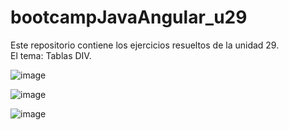 # bootcampJavaAngular_u29
Este repositorio contiene los ejercicios resueltos de la unidad 29.  
El tema: Tablas DIV.

![image](https://user-images.githubusercontent.com/89861246/170791814-deeeb72f-6326-4b34-a3ce-aa605e1f59c4.png)

![image](https://user-images.githubusercontent.com/89861246/170791902-23612bc9-4e91-4850-88dc-890906785e7a.png)

![image](https://user-images.githubusercontent.com/89861246/170791966-774ba74e-d438-4e42-b81e-155e132fb444.png)






